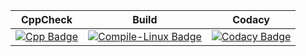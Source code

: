 |CppCheck|Build|Codacy|
|:--:|:--:|:--:|
|[![Cpp Badge](https://img.shields.io/badge/CppCheck-Passing-%2302e040)](https://github.com/Abhijith-Ashokan/Emb-C/actions/workflows/CodeQuality.yml)|[![Compile-Linux Badge](https://img.shields.io/badge/Compile--Linux-Passing-%2302e040)](https://github.com/Abhijith-Ashokan/Emb-C/blob/main/.github/workflows/Compile.yml)|[![Codacy Badge](https://app.codacy.com/project/badge/Grade/4a4c5a731be44ea6a4a7a18ffc35284b)](https://www.codacy.com/gh/Abhijith-Ashokan/Emb-C/dashboard?utm_source=github.com&amp;utm_medium=referral&amp;utm_content=Abhijith-Ashokan/Emb-C&amp;utm_campaign=Badge_Grade)|
